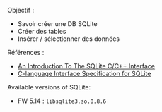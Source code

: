 Objectif :

 * Savoir créer une DB SQLite
 * Créer des tables
 * Insérer / sélectionner des données

Références :

 * [An Introduction To The SQLite C/C++ Interface](https://www.sqlite.org/cintro.html)
 * [C-language Interface Specification for SQLite](https://www.sqlite.org/capi3ref.html)


Available versions of SQLite:

 * FW 5.14 : `libsqlite3.so.0.8.6`
